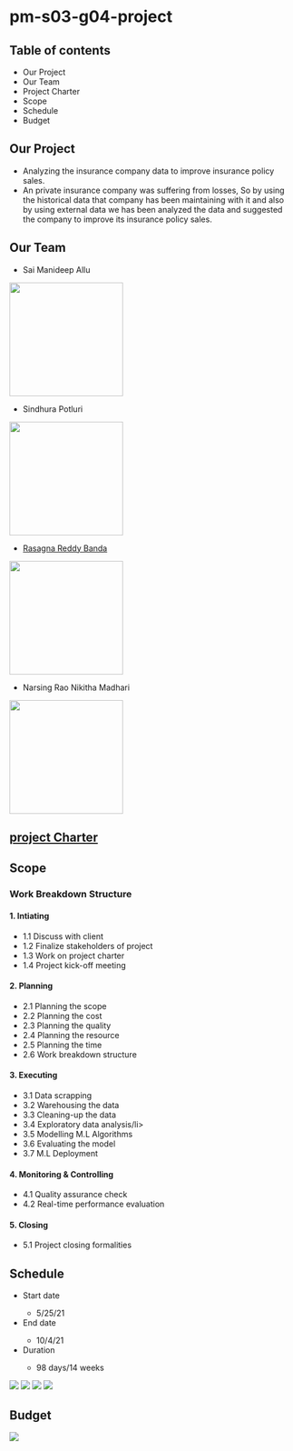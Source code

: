 # pm-s03-g04-project

## Table of contents
*  Our Project
*  Our Team
*  Project Charter
*  Scope
*  Schedule
*  Budget

## Our Project
*  Analyzing the insurance company data to improve insurance policy sales.
*  An private insurance company was suffering from losses, So by using the historical data that company has been maintaining with it and also by using external data we has been analyzed the data and suggested the company to improve its insurance policy sales.

## Our Team
*  Sai Manideep Allu

<img src="images/allu.jpeg" width=200 height=200/>

*  Sindhura Potluri

<img src="images/potluri.jpeg" width=200 height=200/>

*  [Rasagna Reddy Banda](https://github.com/Rasagna0409)

<img src="images/Banda.jpeg" width=200 height=200/>

*  Narsing Rao Nikitha Madhari

<img src="images/madhari.jpeg" width=200 height=200/>

## [project Charter](https://github.com/saimanideepallu/pm-s03-g04-project/blob/main/charter.md)

## Scope
### Work Breakdown Structure
#### 1. Intiating
<ul>
<li>1.1 Discuss with client</li>
<li>1.2 Finalize stakeholders of project</li>
<li>1.3 Work on project charter</li>
<li>1.4 Project kick-off meeting</li>
</ul>

#### 2. Planning
<ul>
<li>2.1 Planning the scope</li>
<li>2.2 Planning the cost</li>
<li>2.3 Planning the quality</li>
<li>2.4 Planning the resource</li>
<li>2.5 Planning the time</li>
<li>2.6 Work breakdown structure</li>
</ul>

#### 3. Executing
<ul>
<li>3.1 Data scrapping</li>
<li>3.2 Warehousing the data</li>
<li>3.3 Cleaning-up the data</li>
<li>3.4 Exploratory data analysis/li>
<li>3.5 Modelling M.L Algorithms</li>
<li>3.6 Evaluating the model</li>
<li>3.7 M.L Deployment</li>
</ul>

#### 4. Monitoring & Controlling
<ul>
<li>4.1 Quality assurance check</li>
<li>4.2 Real-time performance evaluation</li>
</ul>

#### 5. Closing
<ul>
<li>5.1 Project closing formalities</li>
</ul>

## Schedule
<ul>
  <li>Start date</li>
  <ul>
    <li>5/25/21</li>
  </ul>  
  <li>End date</li>
  <ul>
    <li>10/4/21</li>
  </ul>  
  <li>Duration</li>
  <ul>
    <li>98 days/14 weeks</li>
  </ul>  
</ul>

<img src="images/sched1.jpeg" />

<img src="images/sched2.jpeg" />

<img src="images/sched3.jpeg" />

<img src="images/sched4.jpeg" />


## Budget
<img src="images/budget.jpeg" />

